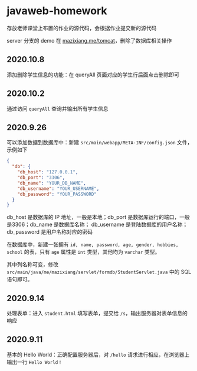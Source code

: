 # javaweb-homework

存放老师课堂上布置的作业的源代码，会根据作业提交新的源代码

server 分支的 demo 在 [mazixiang.me/tomcat](https://mazixiang.me/tomcat)，删除了数据库相关操作

## 2020.10.8

添加删除学生信息的功能：在 queryAll 页面对应的学生行后面点击删除即可

## 2020.10.2

通过访问 `queryAll` 查询并输出所有学生信息

## 2020.9.26

可以添加数据到数据库中：新建 `src/main/webapp/META-INF/config.json` 文件，示例如下

```json
{
  "db": {
    "db_host": "127.0.0.1",
    "db_port": "3306",
    "db_name": "YOUR_DB_NAME",
    "db_username": "YOUR_USERNAME",
    "db_password": "YOUR_PASSWORD"
  }
}
```

db_host 是数据库的 IP 地址，一般是本地；db_port 是数据库运行的端口，一般是3306；db_name 是数据库名称；
db_username 是登陆数据库的用户名称；db_password 是用户名称对应的密码

在数据库中，新建一张拥有 `id, name, password, age, gender, hobbies, school` 的表，只有 `age` 属性是 `int` 类型，其他均为 `varchar` 类型。

其中列名称可变，修改 `src/main/java/me/mazixiang/servlet/formdb/StudentServlet.java` 中的 SQL 语句即可。

## 2020.9.14

处理表单：进入 `student.html` 填写表单，提交给 `/s`，输出服务器对表单信息的响应

## 2020.9.11

基本的 Hello World：正确配置服务器后，对 `/hello` 请求进行相应，在浏览器上输出一行  `Hello World！`